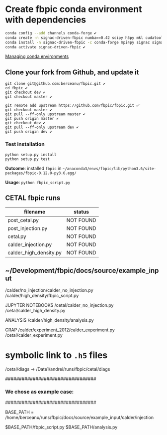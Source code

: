 # Create fbpic conda environment with dependencies

```bash
conda config --add channels conda-forge ✔️
conda create -n signac-driven-fbpic numba==0.42 scipy h5py mkl cudatoolkit=8.0 pyculib ✔️
conda install -n signac-driven-fbpic -c conda-forge mpi4py signac signac-flow signac-dashboard ✔️
conda activate signac-driven-fbpic ✔️
```

[Managing conda environments](https://docs.conda.io/projects/conda/en/latest/user-guide/tasks/manage-environments.html)

## Clone your fork from Github, and update it

```console
git clone git@github.com:berceanu/fbpic.git ✔️
cd fbpic ️✔
git checkout dev ✔
git checkout master ✔
```

```console
git remote add upstream https://github.com/fbpic/fbpic.git ✅
git checkout master ✔
git pull --ff-only upstream master ✔
git push origin master ✔
git checkout dev ✔
git pull --ff-only upstream dev ✔
git push origin dev ✔
```

### Test installation

```console
python setup.py install
python setup.py test
```

**Outcome**: installed `fbpic` in `~/anaconda3/envs/fbpic/lib/python3.6/site-packages/fbpic-0.12.0-py3.6.egg/`

**Usage**: `python fbpic_script.py`


## CETAL fbpic runs

| filename              | status    |
|-----------------------|-----------|
|post_cetal.py          |  NOT FOUND|
|post_injection.py      |  NOT FOUND|
|cetal.py               |  NOT FOUND|
|calder_injection.py    |  NOT FOUND|
|calder_high_density.py |  NOT FOUND|


## ~/Development/fbpic/docs/source/example_input ##

/calder/no_injection/calder_no_injection.py
/calder/high_density/fbpic_script.py

JUPYTER NOTEBOOKS
/cetal/calder_no_injection.py
/cetal/calder_high_density.py

ANALYSIS
/calder/high_density/analysis.py

CRAP
/calder/experiment_2012/calder_experiment.py
/cetal/calder_experiment.py

# symbolic link to `.h5` files
/cetal/diags -> /Date1/andrei/runs/fbpic/cetal/diags

#################################
### We chose as example case: ###
#################################

BASE_PATH = /home/berceanu/runs/fbpic/docs/source/example_input/calder/injection

$BASE_PATH/fbpic_script.py
$BASE_PATH/analysis.py
  